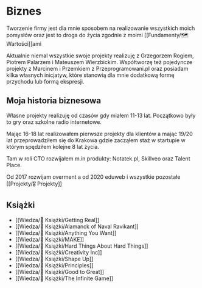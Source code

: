 # Biznes
Tworzenie firmy jest dla mnie sposobem na realizowanie wszystkich moich pomysłów oraz jest to droga do życia zgodnie z moimi [[Fundamenty/🗺️ Wartości]]ami 

Aktualnie niemal wszystkie swoje projekty realizuję z Grzegorzem Rogiem, Piotrem Palarzem i Mateuszem Wierzbickim. Współtworzę też pojedyncze projekty z Marcinem i Przemkiem z Przeprogramowani.pl oraz posiadam kilka własnych inicjatyw, które stanowią dla mnie dodatkową formę przychodu lub formą ekspresji.

## Moja historia biznesowa

Własne projekty realizuję od czasów gdy miałem 11-13 lat. Początkowo były to gry oraz szkolne radio internetowe. 

Mając 16-18 lat realizowałem pierwsze projekty dla klientów a mając 19/20 lat przeprowadziłem się do Krakowa gdzie zacząłem staż w startupie w którym spędziłem kolejne 8 lat życia. 

Tam w roli CTO rozwijałem m.in produkty: Notatek.pl, Skillveo oraz Talent Place. 

Od 2017 rozwijam overment a od 2020 eduweb i wszystkie pozostałe [[Projekty/🎖️ Projekty]]

## Książki

- [[Wiedza/📖 Książki/Getting Real]]
- [[Wiedza/📖 Książki/Alamanck of Naval Ravikant]]
- [[Wiedza/📖 Książki/Anything You Want]]
- [[Wiedza/📖 Książki/MAKE]]
- [[Wiedza/📖 Książki/Hard Things About Hard Things]]
- [[Wiedza/📖 Książki/Creativity Inc]]
- [[Wiedza/📖 Książki/Shape Up]]
- [[Wiedza/📖 Książki/Principles]]
- [[Wiedza/📖 Książki/Good to Great]]
- [[Wiedza/📖 Książki/The Infinite Game]]
